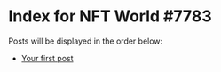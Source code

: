 # Index for NFT World #7783
Posts will be displayed in the order below:

- [Your first post](./001-first.md)

